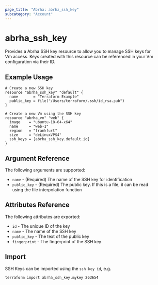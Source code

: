 ```yaml
---
page_title: "Abrha: abrha_ssh_key"
subcategory: "Account"
---
```


# abrha\_ssh_key

Provides a Abrha SSH key resource to allow you to manage SSH
keys for Vm access. Keys created with this resource
can be referenced in your Vm configuration via their ID.

## Example Usage

```hcl
# Create a new SSH key
resource "abrha_ssh_key" "default" {
  name       = "Terraform Example"
  public_key = file("/Users/terraform/.ssh/id_rsa.pub")
}

# Create a new Vm using the SSH key
resource "abrha_vm" "web" {
  image    = "ubuntu-18-04-x64"
  name     = "web-1"
  region   = "frankfurt"
  size     = "deLinuxVPS4"
  ssh_keys = [abrha_ssh_key.default.id]
}
```

## Argument Reference

The following arguments are supported:

* `name` - (Required) The name of the SSH key for identification
* `public_key` - (Required) The public key. If this is a file, it
can be read using the file interpolation function

## Attributes Reference

The following attributes are exported:

* `id` - The unique ID of the key
* `name` - The name of the SSH key
* `public_key` - The text of the public key
* `fingerprint` - The fingerprint of the SSH key

## Import

SSH Keys can be imported using the `ssh key id`, e.g.

```
terraform import abrha_ssh_key.mykey 263654
```
